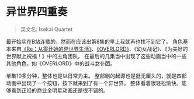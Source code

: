 # 异世界四重奏

> 英文名: Isekai Quartet

最开始实在B站连载的，然而在应该出第8集的早上我就再也找不到它了。
角色基本来自[《Re：从零开始的异世界生活》](https://www.bilibili.com/bangumi/media/md3461/?from=search&seid=10371310450511410781)、[《OVERLORD》](https://www.bilibili.com/bangumi/media/md8792/?from=search&seid=16745040203495177757)、《幼女战记》、《为美好的世界献上祝福！》中的主角团队，
在最后的几集当中出现了这些动画当中的一些其他角色，如《OVERLORD》中的战斗女仆团。

单集10多分钟，整体也是以日常为主。
整部剧的起源也是挺无厘头的，就是四部动画中出现了一个按钮，按下就来到了有一个异世界。
整体看着很轻松愉快。能够看到正经的商业全明星动画还是很不错的。
